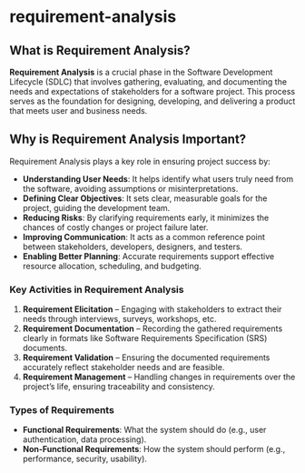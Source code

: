 # requirement-analysis

## What is Requirement Analysis?

**Requirement Analysis** is a crucial phase in the Software Development Lifecycle (SDLC) that involves gathering, evaluating, and documenting the needs and expectations of stakeholders for a software project. This process serves as the foundation for designing, developing, and delivering a product that meets user and business needs.

## Why is Requirement Analysis Important?

Requirement Analysis plays a key role in ensuring project success by:

- **Understanding User Needs**: It helps identify what users truly need from the software, avoiding assumptions or misinterpretations.
- **Defining Clear Objectives**: It sets clear, measurable goals for the project, guiding the development team.
- **Reducing Risks**: By clarifying requirements early, it minimizes the chances of costly changes or project failure later.
- **Improving Communication**: It acts as a common reference point between stakeholders, developers, designers, and testers.
- **Enabling Better Planning**: Accurate requirements support effective resource allocation, scheduling, and budgeting.

### Key Activities in Requirement Analysis

1. **Requirement Elicitation** – Engaging with stakeholders to extract their needs through interviews, surveys, workshops, etc.  
2. **Requirement Documentation** – Recording the gathered requirements clearly in formats like Software Requirements Specification (SRS) documents.  
3. **Requirement Validation** – Ensuring the documented requirements accurately reflect stakeholder needs and are feasible.  
4. **Requirement Management** – Handling changes in requirements over the project’s life, ensuring traceability and consistency.

### Types of Requirements

- **Functional Requirements**: What the system should do (e.g., user authentication, data processing).  
- **Non-Functional Requirements**: How the system should perform (e.g., performance, security, usability).


